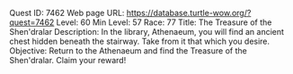 Quest ID: 7462
Web page URL: https://database.turtle-wow.org/?quest=7462
Level: 60
Min Level: 57
Race: 77
Title: The Treasure of the Shen'dralar
Description: In the library, Athenaeum, you will find an ancient chest hidden beneath the stairway. Take from it that which you desire.
Objective: Return to the Athenaeum and find the Treasure of the Shen'dralar. Claim your reward!
